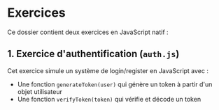 # Exercices

Ce dossier contient deux exercices en JavaScript natif :

## 1. Exercice d'authentification (`auth.js`)

Cet exercice simule un système de login/register en JavaScript avec :

- Une fonction `generateToken(user)` qui génère un token à partir d'un objet utilisateur
- Une fonction `verifyToken(token)` qui vérifie et décode un token
